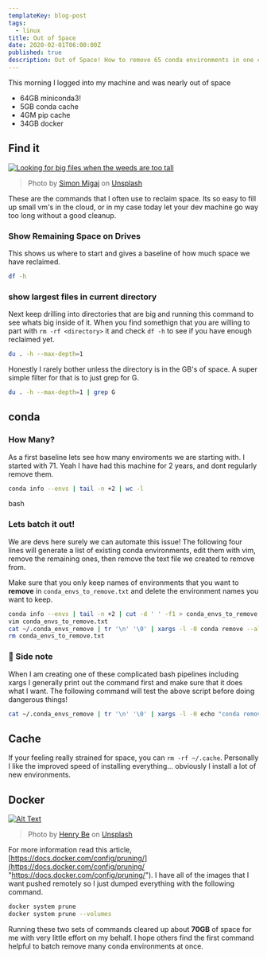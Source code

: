 ```yaml
---
templateKey: blog-post
tags:
  - linux
title: Out of Space
date: 2020-02-01T06:00:00Z
published: true
description: Out of Space! How to remove 65 conda environments in one command.
---
```

This morning I logged into my machine and was nearly out of space

* 64GB miniconda3!
* 5GB conda cache
* 4GM pip cache
* 34GB docker

## Find it

[![Looking for big files when the weeds are too tall](https://res.cloudinary.com/practicaldev/image/fetch/s--0LE2KZJW--/c_limit%2Cf_auto%2Cfl_progressive%2Cq_auto%2Cw_880/https://dev-to-uploads.s3.amazonaws.com/i/je7pxcagfs7m23p98kck.jpg)](https://res.cloudinary.com/practicaldev/image/fetch/s--0LE2KZJW--/c_limit%2Cf_auto%2Cfl_progressive%2Cq_auto%2Cw_880/https://dev-to-uploads.s3.amazonaws.com/i/je7pxcagfs7m23p98kck.jpg)

> Photo by [Simon Migaj](https://unsplash.com/@simonmigaj?utm_source=unsplash&utm_medium=referral&utm_content=creditCopyText) on [Unsplash](https://unsplash.com/s/photos/find?utm_source=unsplash&utm_medium=referral&utm_content=creditCopyText)


These are the commands that I often use to reclaim space.  Its so easy to fill up small vm's in the cloud, or in my case today let your dev machine go way too long without a good cleanup.

### Show Remaining Space on Drives

This shows us where to start and gives a baseline of how much space we have reclaimed.

``` bash
df -h
```


### show largest files in current directory

Next keep drilling into directories that are big and running this command to see whats big inside of it.  When you find somethign that you are willing to part with `rm -rf <directory>` it and check `df -h` to see if you have enough reclaimed yet.

``` bash
du . -h --max-depth=1
```

Honestly I rarely bother unless the directory is in the GB's of space.  A super simple filter for that is to just grep for G.

``` bash
du . -h --max-depth=1 | grep G
```


## conda

### How Many?

As a first baseline lets see how many enviroments we are starting with. I started with 71. Yeah I have had this machine for 2 years, and dont regularly remove them.

``` bash
conda info --envs | tail -n +2 | wc -l
```



bash

### Lets batch it out!

We are devs here surely we can automate this issue! The following four lines will generate a list of existing conda environments, edit them with vim, remove the remaining ones, then remove the text file we created to remove from.

Make sure that you only keep names of environments that you want to **remove** in `conda_envs_to_remove.txt` and delete the environment names you want to keep.

``` bash
conda info --envs | tail -n +2 | cut -d ' ' -f1 > conda_envs_to_remove.txt
vim conda_envs_to_remove.txt
cat ~/.conda_envs_remove | tr '\n' '\0' | xargs -l -0 conda remove --all -y -n
rm conda_envs_to_remove.txt
```

### 📝 Side note

When I am creating one of these complicated bash pipelines including xargs I generally print out the command first and make sure that it does what I want. The following command will test the above script before doing dangerous things!

``` bash
cat ~/.conda_envs_remove | tr '\n' '\0' | xargs -l -0 echo "conda remove --all -y -n "
```

## Cache

If your feeling really strained for space, you can `rm -rf ~/.cache`. Personally I like the improved speed of installing everything... obviously I install a lot of new environments.

## Docker

[![Alt Text](https://res.cloudinary.com/practicaldev/image/fetch/s--W4NWBxYC--/c_limit%2Cf_auto%2Cfl_progressive%2Cq_auto%2Cw_880/https://dev-to-uploads.s3.amazonaws.com/i/olcef3lh31dtrwa51u7g.jpg)](https://res.cloudinary.com/practicaldev/image/fetch/s--W4NWBxYC--/c_limit%2Cf_auto%2Cfl_progressive%2Cq_auto%2Cw_880/https://dev-to-uploads.s3.amazonaws.com/i/olcef3lh31dtrwa51u7g.jpg)

> Photo by [Henry Be](https://unsplash.com/@henry_be?utm_source=unsplash&utm_medium=referral&utm_content=creditCopyText) on [Unsplash](https://unsplash.com/s/photos/dark-fire?utm_source=unsplash&utm_medium=referral&utm_content=creditCopyText)

For more information read this article, [https://docs.docker.com/config/pruning/](https://docs.docker.com/config/pruning/ "https://docs.docker.com/config/pruning/"). I have all of the images that I want pushed remotely so I just dumped everything with the following command.

``` bash
docker system prune
docker system prune --volumes
```

Running these two sets of commands cleared up about **70GB** of space for me with very little effort on my behalf. I hope others find the first command helpful to batch remove many conda environments at once.
